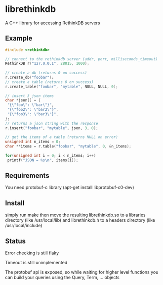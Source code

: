 librethinkdb
============

A C++ library for accessing RethinkDB servers

Example
-------

```C++
#include <rethinkdb>
   
// connect to the rethinkdb server (addr, port, milliseconds_timeout)
RethinkDB r("127.0.0.1", 28015, 1000);
   
// create a db (returns 0 on success)
r.create_db("foobar");
// create a table (returns 0 on success)
r.create_table("foobar", "mytable", NULL, NULL, 0);
   
// insert 3 json items
char *json[] = {
 "{\"foo\": \"bar\"}",
 "{\"foo2\": \"bar2\"}",
 "{\"foo3\": \"bar3\"}",
};
// returns a json string with the response
r.insert("foobar", "mytable", json, 3, 0);
   
// get the items of a table (returns NULL on error)
unsigned int n_items = 0;
char **items = r.table("foobar", "mytable", 0, &n_items);
   
for(unsigned int i = 0; i < n_items; i++)
 printf("JSON = %s\n", items[i]);
```

Requirements
------------

You need protobuf-c library (apt-get install libprotobuf-c0-dev)

Install
-------

simply run make then move the resulting librethinkdb.so to a libraries directory (like /usr/local/lib) and librethinkdb.h
to a headers directory (like /usr/local/include)

Status
------

Error checking is still flaky

Timeout is still unimplemented

The protobuf api is exposed, so while waiting for higher level functions you can build
your queries using the Query, Term, ... objects